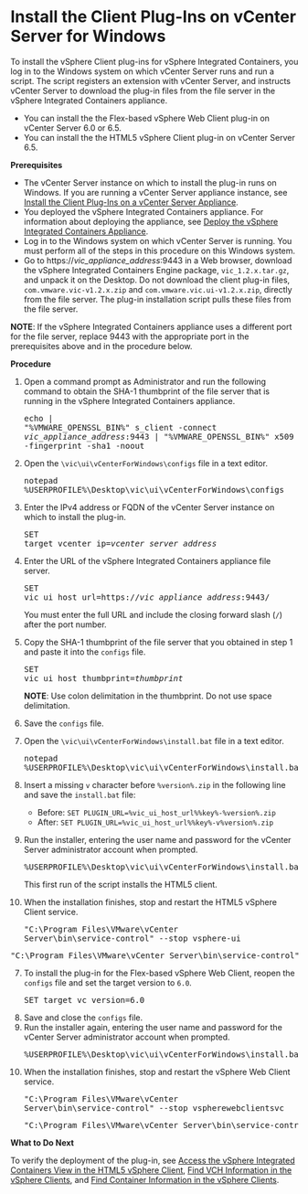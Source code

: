 # Install the Client Plug-Ins on vCenter Server for Windows #

To install the vSphere Client plug-ins for vSphere Integrated Containers, you log in to the Windows system on which vCenter Server runs and run a script. The script registers an extension with vCenter Server, and instructs vCenter Server to download the plug-in files from the file server in the vSphere Integrated Containers appliance.

- You can install the the Flex-based vSphere Web Client plug-in on vCenter Server 6.0 or 6.5.
- You can install the the HTML5 vSphere Client plug-in on vCenter Server 6.5.

**Prerequisites**

- The vCenter Server instance on which to install the plug-in runs on Windows. If you are running a vCenter Server appliance instance, see [Install the Client Plug-Ins on a vCenter Server Appliance](plugins_vcsa.md).
- You deployed the vSphere Integrated Containers appliance. For information about deploying the appliance, see [Deploy the vSphere Integrated Containers Appliance](deploy_vic_appliance.md).
- Log in to the Windows system on which vCenter Server is running. You must perform all of the steps in this procedure on this Windows system.
- Go to https://<i>vic_appliance_address</i>:9443 in a Web browser, download the vSphere Integrated Containers Engine package, `vic_1.2.x.tar.gz`, and unpack it on the Desktop. Do not download the client plug-in files, `com.vmware.vic-v1.2.x.zip` and `com.vmware.vic.ui-v1.2.x.zip`, directly from the file server. The plug-in installation script pulls these files from the file server.

**NOTE**: If the vSphere Integrated Containers appliance uses a different port for the file server, replace 9443 with the appropriate port in the prerequisites above and in the procedure below.

**Procedure**

1. Open a command prompt as Administrator and run the following command to obtain the SHA-1 thumbprint of the file server that is running in the vSphere Integrated Containers appliance.<pre>echo | "%VMWARE_OPENSSL_BIN%" s_client -connect <i>vic_appliance_address</i>:9443 | "%VMWARE_OPENSSL_BIN%" x509 -fingerprint -sha1 -noout</pre>
2. Open the `\vic\ui\vCenterForWindows\configs` file in a text editor.<pre>notepad %USERPROFILE%\Desktop\vic\ui\vCenterForWindows\configs</pre>
3. Enter the IPv4 address or FQDN of the vCenter Server instance on which to install the plug-in.<pre>SET target_vcenter_ip=<i>vcenter_server_address</i></pre>
4. Enter the URL of the vSphere Integrated Containers appliance file server. <pre>SET vic_ui_host_url=https://<i>vic_appliance_address</i>:9443/</pre>You must enter the full URL and include the closing forward slash (`/`) after the port number. 
6. Copy the SHA-1 thumbprint of the file server that you obtained in step 1 and paste it into the `configs` file.<pre>SET vic_ui_host_thumbprint=<i>thumbprint</i></pre>**NOTE**: Use colon delimitation in the thumbprint. Do not use space delimitation. 
7. Save the `configs` file.
8. Open the `\vic\ui\vCenterForWindows\install.bat` file in a text editor.<pre>notepad %USERPROFILE%\Desktop\vic\ui\vCenterForWindows\install.bat</pre>
9. Insert a missing `v` character before `%version%.zip` in the following line and save the `install.bat` file:

    - Before: `SET PLUGIN_URL=%vic_ui_host_url%%key%-%version%.zip`
    - After: `SET PLUGIN_URL=%vic_ui_host_url%%key%-v%version%.zip`
8. Run the installer, entering the user name and password for the vCenter Server administrator account when prompted.<pre>%USERPROFILE%\Desktop\vic\ui\vCenterForWindows\install.bat</pre>This first run of the script installs the HTML5 client.
9. When the installation finishes, stop and restart the HTML5 vSphere Client service.<pre>"C:\Program Files\VMware\vCenter Server\bin\service-control" --stop vsphere-ui</pre>
<pre>"C:\Program Files\VMware\vCenter Server\bin\service-control" --start vsphere-ui</pre>
7. To install the plug-in for the Flex-based vSphere Web Client, reopen the `configs` file and set the target version to `6.0`.<pre>SET target_vc_version=6.0</pre>
6. Save and close the `configs` file.
7. Run the installer again, entering the user name and password for the vCenter Server administrator account when prompted.<pre>%USERPROFILE%\Desktop\vic\ui\vCenterForWindows\install.bat</pre>
9. When the installation finishes, stop and restart the vSphere Web Client service.<pre>"C:\Program Files\VMware\vCenter Server\bin\service-control" --stop vspherewebclientsvc</pre>
   <pre>"C:\Program Files\VMware\vCenter Server\bin\service-control" --start vspherewebclientsvc</pre>

**What to Do Next**

To verify the deployment of the plug-in, see [Access the vSphere Integrated Containers View in the HTML5 vSphere Client](access_h5_ui.md), [Find VCH Information in the vSphere Clients](vch_portlet_ui.md), and [Find Container Information in the vSphere Clients](container_portlet_ui.md).
